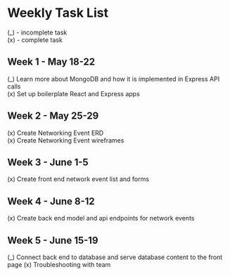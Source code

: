 # Weekly Task List  
(_) - incomplete task  
(x) - complete task
## Week 1 - May 18-22
(_) Learn more about MongoDB and how it is implemented in Express API calls  
(x) Set up boilerplate React and Express apps
## Week 2 - May 25-29
(x) Create Networking Event ERD  
(x) Create Networking Event wireframes
## Week 3 - June 1-5
(x) Create front end network event list and forms
## Week 4 - June 8-12
(x) Create back end model and api endpoints for network events
## Week 5 - June 15-19
(_) Connect back end to database and serve database content to the front page
(x) Troubleshooting with team
